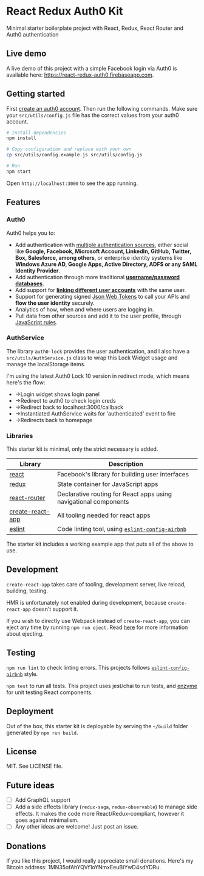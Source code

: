 # React Redux Auth0 Kit

Minimal starter boilerplate project with React, Redux, React Router and Auth0 authentication

## Live demo

A live demo of this project with a simple Facebook login via Auth0 is available here: https://react-redux-auth0.firebaseapp.com.

## Getting started

First [create an auth0 account](https://manage.auth0.com/). Then run the following commands. Make sure your `src/utils/config.js` file has the correct values from your auth0 account.

```bash
# Install dependencies
npm install

# Copy configuration and replace with your own
cp src/utils/config.example.js src/utils/config.js

# Run
npm start
```

Open `http://localhost:3000` to see the app running.

## Features

### Auth0

Auth0 helps you to:

* Add authentication with [multiple authentication sources](https://docs.auth0.com/identityproviders), either social like **Google, Facebook, Microsoft Account, LinkedIn, GitHub, Twitter, Box, Salesforce, among others**, or enterprise identity systems like **Windows Azure AD, Google Apps, Active Directory, ADFS or any SAML Identity Provider**.
* Add authentication through more traditional **[username/password databases](https://docs.auth0.com/mysql-connection-tutorial)**.
* Add support for **[linking different user accounts](https://docs.auth0.com/link-accounts)** with the same user.
* Support for generating signed [Json Web Tokens](https://docs.auth0.com/jwt) to call your APIs and **flow the user identity** securely.
* Analytics of how, when and where users are logging in.
* Pull data from other sources and add it to the user profile, through [JavaScript rules](https://docs.auth0.com/rules).

### AuthService

The library `auth0-lock` provides the user authentication, and I also have a `src/utils/AuthService.js` class to wrap this Lock Widget usage and manage the localStorage items.

I'm using the latest Auth0 Lock 10 version in redirect mode, which means here's the flow:
* ->Login widget shows login panel
* ->Redirect to auth0 to check login creds
* ->Redirect back to localhost:3000/callback
* ->Instantiated AuthService waits for 'authenticated' event to fire
* ->Redirects back to homepage

### Libraries

This starter kit is minimal, only the strict necessary is added.

| Library | Description |
|---------|-------------|
| [react](https://github.com/facebook/react) | Facebook's library for building user interfaces |
| [redux](https://github.com/rackt/redux) | State container for JavaScript apps |
| [react-router](https://github.com/rackt/react-router) | Declarative routing for React apps using navigational components |
| [create-react-app](https://github.com/facebookincubator/create-react-app) | All tooling needed for react apps |
| [eslint](http://eslint.org) | Code linting tool, using [`eslint-config-airbnb`](https://www.npmjs.com/package/eslint-config-airbnb) |

The starter kit includes a working example app that puts all of the above to use.

## Development

`create-react-app` takes care of tooling, development server, live reload, building, testing.

HMR is unfortunately not enabled during development, because `create-react-app` doesn't support it.

If you wish to directly use Webpack instead of `create-react-app`, you can eject any time by running `npm run eject`. Read [here](https://github.com/facebookincubator/create-react-app#converting-to-a-custom-setup) for more information about ejecting.

## Testing

`npm run lint` to check linting errors. This projects follows [`eslint-config-airbnb`](https://www.npmjs.com/package/eslint-config-airbnb) style.

`npm test` to run all tests. This project uses jest/chai to run tests, and [enzyme](https://github.com/airbnb/enzyme) for unit testing React components.

## Deployment

Out of the box, this starter kit is deployable by serving the `~/build` folder generated by `npm run build`.

## License

MIT. See LICENSE file.

## Future ideas

- [ ] Add GraphQL support
- [ ] Add a side effects library (`redux-saga`, `redux-observable`) to manage side effects. It makes the code more React/Redux-compliant, however it goes against minimalism.
- [ ] Any other ideas are welcome! Just post an issue.

## Donations

If you like this project, I would really appreciate small donations. Here's my Bitcoin address: 1MN35ofAhYQVf1oYNmxEeuBiYwD4sdYDRu.
